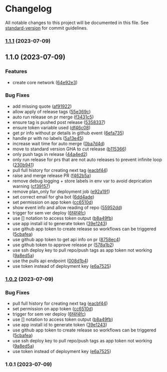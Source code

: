 # Changelog

All notable changes to this project will be documented in this file. See [standard-version](https://github.com/conventional-changelog/standard-version) for commit guidelines.

### [1.1.1](https://github.com/batinicaz/oci-core/compare/v1.1.0...v1.1.1) (2023-07-09)

## 1.1.0 (2023-07-09)


### Features

* create core network ([64e92e3](https://github.com/batinicaz/oci-core/commit/64e92e3871a56d5e738177157277f5ccefb862e5))


### Bug Fixes

* add missing quote ([af91922](https://github.com/batinicaz/oci-core/commit/af91922ea519ce30e2ace5d5adeb0569dd3034aa))
* allow apply of release tags ([55e369c](https://github.com/batinicaz/oci-core/commit/55e369c7861477a03c5545dfc15cf6e98de3aec2))
* auto run release on pr merge ([f3431c5](https://github.com/batinicaz/oci-core/commit/f3431c546ecdf7c13bd4d94814676ef25e40886a))
* ensure tag is pushed post release ([5358337](https://github.com/batinicaz/oci-core/commit/5358337d59c788aa37471bcccbd395271a8f95ee))
* ensure token variable used ([df46c08](https://github.com/batinicaz/oci-core/commit/df46c08610287b2b4c41f06184dbf623bb2e9e44))
* get pr info without pr details in github event ([6efa735](https://github.com/batinicaz/oci-core/commit/6efa735d2fa6b397f98136124edac696c4325c24))
* handle pr with no labels ([5a13e45](https://github.com/batinicaz/oci-core/commit/5a13e45c160a54b3ab33c9045e9bbc8e49ab1225))
* increase wait time for auto merge ([0ba7d4d](https://github.com/batinicaz/oci-core/commit/0ba7d4d6d33cbfdea8d75728d30863b5a4815001))
* move to standard version GHA to cut release ([b115366](https://github.com/batinicaz/oci-core/commit/b11536698cf03c167ad51a88e2adda72a36dc670))
* only push tags in release ([44a4ed2](https://github.com/batinicaz/oci-core/commit/44a4ed25cc258a2e7bdaecce7700eee78e016448))
* only run release for prs that are not auto releases to prevent infinite loop ([230b941](https://github.com/batinicaz/oci-core/commit/230b9416b14401a3cd1265e5657b949c37d5b610))
* pull full history for creating next tag ([eacbf44](https://github.com/batinicaz/oci-core/commit/eacbf444628c71746bece6d51b5abe70eff0ff94))
* raise and merge release PR ([f462b5a](https://github.com/batinicaz/oci-core/commit/f462b5a72662b6d007e630762ae1393488ada69d))
* remove debug logging + store labels in env var to avoid deprication warning ([cf39157](https://github.com/batinicaz/oci-core/commit/cf391571acb23c8611ff4579d8d308dbdedd3fec))
* remove plan_only for deployment job ([e92a191](https://github.com/batinicaz/oci-core/commit/e92a191dba47a560cb858dc5b4f41446a17daa99))
* set correct email for gha bot ([6dd4ade](https://github.com/batinicaz/oci-core/commit/6dd4ade85a6599f9426006571a9aa7ad46999fdb))
* set permission on app token ([cc6510d](https://github.com/batinicaz/oci-core/commit/cc6510d2945e0e72b942f11a77fddf91ba7d8990))
* show event info and allow reading of repo ([55952dd](https://github.com/batinicaz/oci-core/commit/55952ddfe2b92437d34742afc1d62eed627bf6d8))
* trigger for sem ver deploy ([6f4f4fc](https://github.com/batinicaz/oci-core/commit/6f4f4fc5106192895fa1947b616aea996976c3e7))
* use [] notation to access token output ([b8a49fb](https://github.com/batinicaz/oci-core/commit/b8a49fbec0a678b66d2e23f730be9fa87fdb4ab1))
* use app install id to generate token ([39e1243](https://github.com/batinicaz/oci-core/commit/39e12439e9fe0bc74fbdb07dcaa8afa05aad10e7))
* use github app token to create release so workflows can be triggered ([5cbafea](https://github.com/batinicaz/oci-core/commit/5cbafeaeccb43a012d0eb218746b92ce06b27d37))
* use github app token to get api info on pr ([8758ec4](https://github.com/batinicaz/oci-core/commit/8758ec4be32ace38278a1a902e93f2c40d3a77cf))
* use github token to approve release pr ([578a1b2](https://github.com/batinicaz/oci-core/commit/578a1b2fdfc31842b3eac062352211edd5cdd81b))
* use ssh deploy key to pull repo/push tags as app token not working ([9a8ed5a](https://github.com/batinicaz/oci-core/commit/9a8ed5aa84ac352baca5be3c8ad0ea9aa4579d2b))
* use the pulls api endpoint ([008d1b4](https://github.com/batinicaz/oci-core/commit/008d1b4cf7584dd15cfeba8b6ede74d40d89b9c0))
* use token instead of deployment key ([e6a7525](https://github.com/batinicaz/oci-core/commit/e6a75250b9ee0e37fda1f40628c0923cd7ce04d4))

### [1.0.2](https://github.com/batinicaz/oci-core/compare/v1.0.1...v1.0.2) (2023-07-09)


### Bug Fixes

* pull full history for creating next tag ([eacbf44](https://github.com/batinicaz/oci-core/commit/eacbf444628c71746bece6d51b5abe70eff0ff94))
* set permission on app token ([cc6510d](https://github.com/batinicaz/oci-core/commit/cc6510d2945e0e72b942f11a77fddf91ba7d8990))
* trigger for sem ver deploy ([6f4f4fc](https://github.com/batinicaz/oci-core/commit/6f4f4fc5106192895fa1947b616aea996976c3e7))
* use [] notation to access token output ([b8a49fb](https://github.com/batinicaz/oci-core/commit/b8a49fbec0a678b66d2e23f730be9fa87fdb4ab1))
* use app install id to generate token ([39e1243](https://github.com/batinicaz/oci-core/commit/39e12439e9fe0bc74fbdb07dcaa8afa05aad10e7))
* use github app token to create release so workflows can be triggered ([5cbafea](https://github.com/batinicaz/oci-core/commit/5cbafeaeccb43a012d0eb218746b92ce06b27d37))
* use ssh deploy key to pull repo/push tags as app token not working ([9a8ed5a](https://github.com/batinicaz/oci-core/commit/9a8ed5aa84ac352baca5be3c8ad0ea9aa4579d2b))
* use token instead of deployment key ([e6a7525](https://github.com/batinicaz/oci-core/commit/e6a75250b9ee0e37fda1f40628c0923cd7ce04d4))

### 1.0.1 (2023-07-09)
